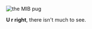 ![the MIB pug](https://media.giphy.com/media/WNimlZt5dpzYXMtNth/giphy.gif)

**U r right**, there isn't much to see.
